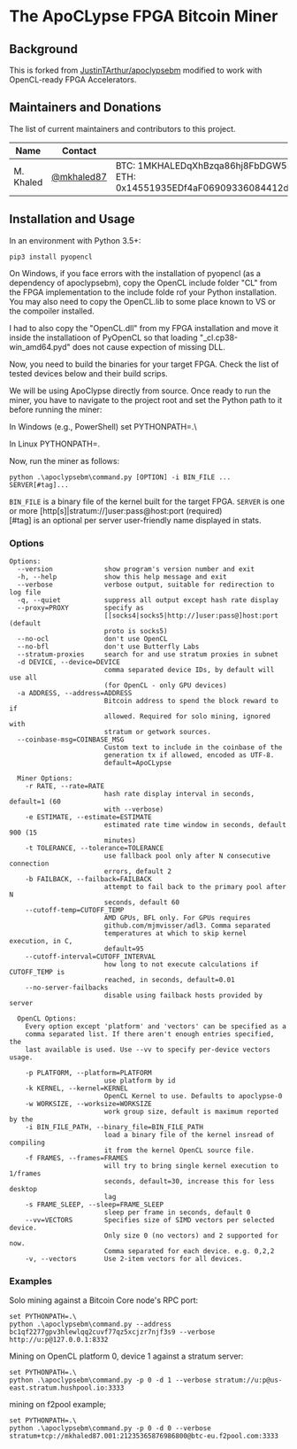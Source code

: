 # The ApoCLypse FPGA Bitcoin Miner

## Background
This is forked from [JustinTArthur/apoclypsebm](https://github.com/JustinTArthur/apoclypsebm) modified to work with OpenCL-ready FPGA Accelerators.

## Maintainers and Donations

The list of current maintainers and contributors to this project.

| Name                  | Contact                   |                                                              |
| --------------------- | ------------------------- | ------------------------------------------------------------ |
| M. Khaled     | [@mkhaled87](https://github.com/mkhaled87)     | BTC: 1MKHALEDqXhBzqa86hj8FbDGW5HvDdA5Tq,<br />ETH: 0x14551935EDf4aF06909336084412dd805aE14b26|



## Installation and Usage
In an environment with Python 3.5+:

    pip3 install pyopencl
    
On Windows, if you face errors with the installation of pyopencl (as a dependency of apoclypsebm), copy the OpenCL include folder "CL\" from the FPGA implementation to the include folde rof your Python installation. You may also need to copy the OpenCL.lib to some place known to VS or the compoiler installed.

I had to also copy the "OpenCL.dll" from my FPGA installation and move it inside the installatioon of PyOpenCL so that loading "_cl.cp38-win_amd64.pyd" does not cause expection of missing DLL.

Now, you need to build the binaries for your target FPGA. Check the list of tested devices below and their build scrips.

We will be using ApoClypse directly from source. Once ready to run the miner, you have to navigate to the project root and set the Python path to it before running the miner:

In Windows (e.g., PowerShell)
    set PYTHONPATH=.\

In Linux
    PYTHONPATH=.

Now, run the miner as follows:

    python .\apoclypsebm\command.py [OPTION] -i BIN_FILE ... SERVER[#tag]...

`BIN_FILE` is a binary file of the kernel built for the target FPGA.
`SERVER` is one or more [http[s]|stratum://]user:pass@host:port (required)  
[#tag] is an optional per server user-friendly name displayed in stats.

### Options
```
Options:
  --version             show program's version number and exit
  -h, --help            show this help message and exit
  --verbose             verbose output, suitable for redirection to log file
  -q, --quiet           suppress all output except hash rate display
  --proxy=PROXY         specify as
                        [[socks4|socks5|http://]user:pass@]host:port (default
                        proto is socks5)
  --no-ocl              don't use OpenCL
  --no-bfl              don't use Butterfly Labs
  --stratum-proxies     search for and use stratum proxies in subnet
  -d DEVICE, --device=DEVICE
                        comma separated device IDs, by default will use all
                        (for OpenCL - only GPU devices)
  -a ADDRESS, --address=ADDRESS
                        Bitcoin address to spend the block reward to if
                        allowed. Required for solo mining, ignored with
                        stratum or getwork sources.
  --coinbase-msg=COINBASE_MSG
                        Custom text to include in the coinbase of the
                        generation tx if allowed, encoded as UTF-8.
                        default=ApoCLypse

  Miner Options:
    -r RATE, --rate=RATE
                        hash rate display interval in seconds, default=1 (60
                        with --verbose)
    -e ESTIMATE, --estimate=ESTIMATE
                        estimated rate time window in seconds, default 900 (15
                        minutes)
    -t TOLERANCE, --tolerance=TOLERANCE
                        use fallback pool only after N consecutive connection
                        errors, default 2
    -b FAILBACK, --failback=FAILBACK
                        attempt to fail back to the primary pool after N
                        seconds, default 60
    --cutoff-temp=CUTOFF_TEMP
                        AMD GPUs, BFL only. For GPUs requires
                        github.com/mjmvisser/adl3. Comma separated
                        temperatures at which to skip kernel execution, in C,
                        default=95
    --cutoff-interval=CUTOFF_INTERVAL
                        how long to not execute calculations if CUTOFF_TEMP is
                        reached, in seconds, default=0.01
    --no-server-failbacks
                        disable using failback hosts provided by server

  OpenCL Options:
    Every option except 'platform' and 'vectors' can be specified as a
    comma separated list. If there aren't enough entries specified, the
    last available is used. Use --vv to specify per-device vectors usage.

    -p PLATFORM, --platform=PLATFORM
                        use platform by id
    -k KERNEL, --kernel=KERNEL
                        OpenCL Kernel to use. Defaults to apoclypse-0
    -w WORKSIZE, --worksize=WORKSIZE
                        work group size, default is maximum reported by the
    -i BIN_FILE_PATH, --binary_file=BIN_FILE_PATH
                        load a binary file of the kernel insread of compiling
                        it from the kernel OpenCL source file.
    -f FRAMES, --frames=FRAMES
                        will try to bring single kernel execution to 1/frames
                        seconds, default=30, increase this for less desktop
                        lag
    -s FRAME_SLEEP, --sleep=FRAME_SLEEP
                        sleep per frame in seconds, default 0
    --vv=VECTORS        Specifies size of SIMD vectors per selected device.
                        Only size 0 (no vectors) and 2 supported for now.
                        Comma separated for each device. e.g. 0,2,2
    -v, --vectors       Use 2-item vectors for all devices.
```



### Examples
Solo mining against a Bitcoin Core node's RPC port:

    set PYTHONPATH=.\
    python .\apoclypsebm\command.py --address bc1qf2277gpv3hlewlqq2cuvf77qz5xcjzr7njf3s9 --verbose http://u:p@127.0.0.1:8332

Mining on OpenCL platform 0, device 1 against a stratum server:

    set PYTHONPATH=.\
    python .\apoclypsebm\command.py -p 0 -d 1 --verbose stratum://u:p@us-east.stratum.hushpool.io:3333
    
mining on f2pool example;

    set PYTHONPATH=.\
    python .\apoclypsebm\command.py -p 0 -d 0 --verbose stratum+tcp://mkhaled87.001:21235365876986800@btc-eu.f2pool.com:3333
